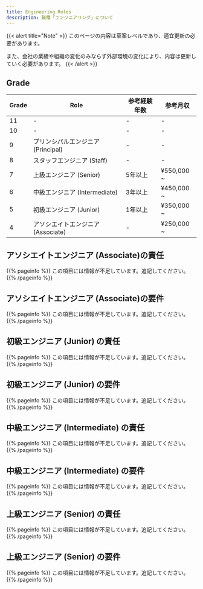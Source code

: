 ```yaml
---
title: Engineering Roles
description: 職種「エンジニアリング」について
---
```


{{< alert title="Note" >}}
このページの内容は草案レベルであり、適宜更新の必要があります。

また、会社の業績や組織の変化のみならず外部環境の変化により、内容は更新していく必要があります。
{{< /alert >}}

## Grade

| Grade | Role | 参考経験年数 | 参考月収 |
| --- | --- | --- | --- |
| 11 | - | - | - |
| 10 | - | - | - |
| 9 | プリンシパルエンジニア (Principal) | - | - |
| 8 | スタッフエンジニア (Staff) | - | - |
| 7 | 上級エンジニア (Senior) | 5年以上 | ¥550,000 ~ |
| 6 | 中級エンジニア (Intermediate) | 3年以上 | ¥450,000 ~ |
| 5 | 初級エンジニア (Junior) | 1年以上 | ¥350,000 ~ |
| 4 | アソシエイトエンジニア (Associate) | - | ¥250,000 ~ |

## アソシエイトエンジニア (Associate)の責任

{{% pageinfo %}}
この項目には情報が不足しています。追記してください。
{{% /pageinfo %}}

## アソシエイトエンジニア (Associate)の要件

{{% pageinfo %}}
この項目には情報が不足しています。追記してください。
{{% /pageinfo %}}

## 初級エンジニア (Junior) の責任

{{% pageinfo %}}
この項目には情報が不足しています。追記してください。
{{% /pageinfo %}}

## 初級エンジニア (Junior) の要件

{{% pageinfo %}}
この項目には情報が不足しています。追記してください。
{{% /pageinfo %}}

## 中級エンジニア (Intermediate) の責任

{{% pageinfo %}}
この項目には情報が不足しています。追記してください。
{{% /pageinfo %}}

## 中級エンジニア (Intermediate) の要件

{{% pageinfo %}}
この項目には情報が不足しています。追記してください。
{{% /pageinfo %}}

## 上級エンジニア (Senior) の責任

{{% pageinfo %}}
この項目には情報が不足しています。追記してください。
{{% /pageinfo %}}

## 上級エンジニア (Senior) の要件

{{% pageinfo %}}
この項目には情報が不足しています。追記してください。
{{% /pageinfo %}}


